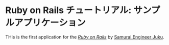 # Ruby on Rails チュートリアル: サンプルアプリケーション

THis is the first application for the
[*Ruby on Rails*](http://rubyonrails.org)
by [Samurai Engineer Juku](http://www.seijuku.net/).